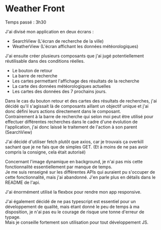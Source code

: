 Weather Front
===

Temps passé : 3h30

J'ai divisé mon application en deux écrans :
- SearchView (L'écran de recherche de la ville)
- WeatherView (L'écran affichant les données météorologiques)

J'ai ensuite créer plusieurs composants que j'ai jugé potentiellement réutilisable dans des conditions réelles.
- Le bouton de retour
- La barre de recherche
- Les cartes permettant l'affichage des résultats de la recherche
- La carte des données météorologiques actuelles
- Les cartes des données des 7 prochains jours.

Dans le cas du bouton retour et des cartes des résultats de recherches, 
j'ai décidé qu'il s'agissait là de composants aillant un objectif unique et j'ai donc défini leurs actions directement dans le composant.  
Contrairement à la barre de recherche qui selon moi peut être utilisé pour effectuer différentes recherches dans le cadre d'une évolution de l'application,
j'ai donc laissé le traitement de l'action à son parent (SearchView)

J'ai décidé d'utiliser fetch plutôt que axios, car je trouvais ça overkill sachant que je ne fais que de simples GET. (Et à moins de ne pas avoir compris la consigne, cela était autorisé)

Concernant l'image dynamique en background, je n'ai pas mis cette fonctionnalité essentiellement par manque de temps.  
Je me suis renseigné sur les différentes APIs qui auraient pu s'occuper de cette fonctionnalité, mais j'ai abandonné. J'en parle plus en détails dans le README de l'api.

J'ai énormément utilisé la flexbox pour rendre mon app responsive.

J'ai également décidé de ne pas typescript est essentiel pour un développement de qualité, mais étant donné le peu de temps à ma disposition, je n'ai pas eu le courage de risque une tonne d'erreur de typage.  
Mais je conseille fortement son utilisation pour tout développement JS.


